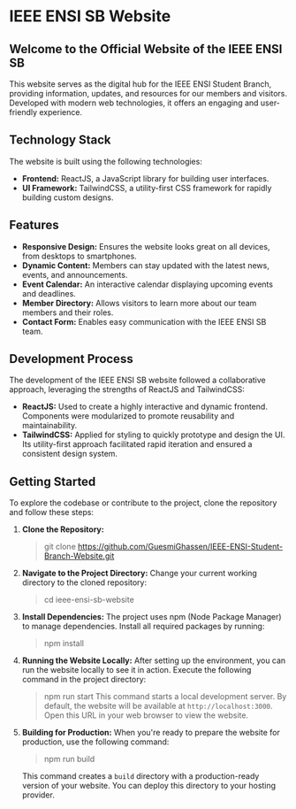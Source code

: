 # IEEE ENSI SB Website

## Welcome to the Official Website of the IEEE ENSI SB

This website serves as the digital hub for the IEEE ENSI Student Branch, providing information, updates, and resources for our members and visitors. Developed with modern web technologies, it offers an engaging and user-friendly experience.

## Technology Stack

The website is built using the following technologies:

- **Frontend:** ReactJS, a JavaScript library for building user interfaces.
- **UI Framework:** TailwindCSS, a utility-first CSS framework for rapidly building custom designs.

## Features

- **Responsive Design:** Ensures the website looks great on all devices, from desktops to smartphones.
- **Dynamic Content:** Members can stay updated with the latest news, events, and announcements.
- **Event Calendar:** An interactive calendar displaying upcoming events and deadlines.
- **Member Directory:** Allows visitors to learn more about our team members and their roles.
- **Contact Form:** Enables easy communication with the IEEE ENSI SB team.

## Development Process

The development of the IEEE ENSI SB website followed a collaborative approach, leveraging the strengths of ReactJS and TailwindCSS:

- **ReactJS:** Used to create a highly interactive and dynamic frontend. Components were modularized to promote reusability and maintainability.
- **TailwindCSS:** Applied for styling to quickly prototype and design the UI. Its utility-first approach facilitated rapid iteration and ensured a consistent design system.

## Getting Started

To explore the codebase or contribute to the project, clone the repository and follow these steps:

1. **Clone the Repository:**
   > git clone https://github.com/GuesmiGhassen/IEEE-ENSI-Student-Branch-Website.git
2. **Navigate to the Project Directory:**
   Change your current working directory to the cloned repository:
   > cd ieee-ensi-sb-website
3. **Install Dependencies:**
   The project uses npm (Node Package Manager) to manage dependencies. Install all required packages by running:
   > npm install
4. **Running the Website Locally:**
   After setting up the environment, you can run the website locally to see it in action. Execute the following command in the project directory:
   > npm run start
   This command starts a local development server. By default, the website will be available at `http://localhost:3000`. Open this URL in your web browser to view the website.

5. **Building for Production:**
  When you're ready to prepare the website for production, use the following command:
   > npm run build
   
   This command creates a `build` directory with a production-ready version of your website. You can deploy this directory to your hosting provider.
